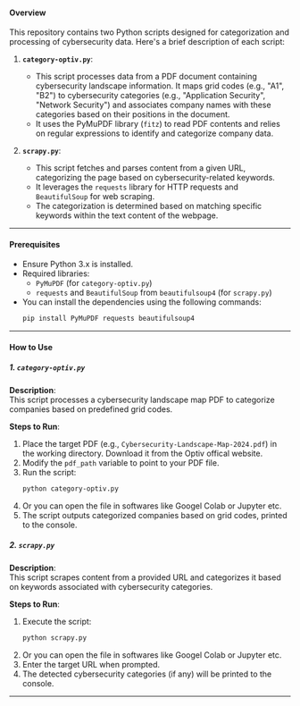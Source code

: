 #### Overview

This repository contains two Python scripts designed for categorization and processing of cybersecurity data. Here's a brief description of each script:

1. **`category-optiv.py`**:
   - This script processes data from a PDF document containing cybersecurity landscape information. It maps grid codes (e.g., "A1", "B2") to cybersecurity categories (e.g., "Application Security", "Network Security") and associates company names with these categories based on their positions in the document.
   - It uses the PyMuPDF library (`fitz`) to read PDF contents and relies on regular expressions to identify and categorize company data.

2. **`scrapy.py`**:
   - This script fetches and parses content from a given URL, categorizing the page based on cybersecurity-related keywords.
   - It leverages the `requests` library for HTTP requests and `BeautifulSoup` for web scraping.
   - The categorization is determined based on matching specific keywords within the text content of the webpage.

---

#### Prerequisites

- Ensure Python 3.x is installed.
- Required libraries:
  - `PyMuPDF` (for `category-optiv.py`)
  - `requests` and `BeautifulSoup` from `beautifulsoup4` (for `scrapy.py`)
- You can install the dependencies using the following commands:
  ```bash
  pip install PyMuPDF requests beautifulsoup4
  ```

---

#### How to Use

##### 1. `category-optiv.py`

**Description**:  
This script processes a cybersecurity landscape map PDF to categorize companies based on predefined grid codes.

**Steps to Run**:
1. Place the target PDF (e.g., `Cybersecurity-Landscape-Map-2024.pdf`) in the working directory. Download it from the Optiv offical website.
2. Modify the `pdf_path` variable to point to your PDF file.
3. Run the script:
   ```bash
   python category-optiv.py
   ```
4. Or you can open the file in softwares like Googel Colab or Jupyter etc.
5. The script outputs categorized companies based on grid codes, printed to the console.

##### 2. `scrapy.py`

**Description**:  
This script scrapes content from a provided URL and categorizes it based on keywords associated with cybersecurity categories.

**Steps to Run**:
1. Execute the script:
   ```bash
   python scrapy.py
   ```
2. Or you can open the file in softwares like Googel Colab or Jupyter etc.
3. Enter the target URL when prompted.
4. The detected cybersecurity categories (if any) will be printed to the console.

---
